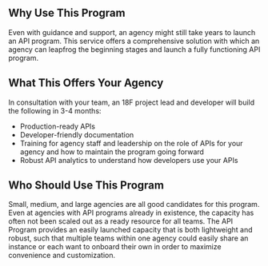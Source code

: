 ## Why Use This Program 
Even with guidance and support, an agency might still take years to launch an API program.  This service offers a comprehensive solution with which an agency can leapfrog the beginning stages and launch a fully functioning API program.  

## What This Offers Your Agency
In consultation with your team, an 18F project lead and developer will build the following in 3-4 months:
* Production-ready APIs 
* Developer-friendly documentation 
* Training for agency staff and leadership on the role of APIs for your agency and how to maintain the program going forward
* Robust API analytics to understand how developers use your APIs
  
## Who Should Use This Program 

Small, medium, and large agencies are all good candidates for this program.  Even at agencies with API programs already in existence, the capacity has often not been scaled out as a ready resource for all teams.  The API Program provides an easily launched capacity that is both lightweight and robust, such that multiple teams within one agency could easily share an instance or each want to onboard their own in order to maximize convenience and customization.   
